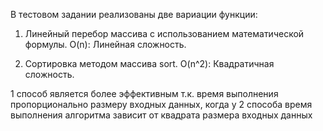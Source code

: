 В тестовом задании реализованы две вариации функции:

1) Линейный перебор массива с использованием математической формулы. O(n): Линейная сложность.

2) Сортировка методом массива sort. O(n^2): Квадратичная сложность.

 1 способ является более эффективным т.к. время выполнения пропорционально размеру входных данных, когда у 2 способа время выполнения алгоритма зависит от квадрата размера входных данных
